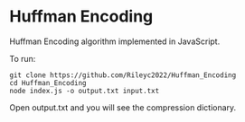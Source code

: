 # Huffman Encoding

Huffman Encoding algorithm implemented in JavaScript.

To run:
```
git clone https://github.com/Rileyc2022/Huffman_Encoding
cd Huffman_Encoding
node index.js -o output.txt input.txt 
```
Open output.txt and you will see the compression dictionary.